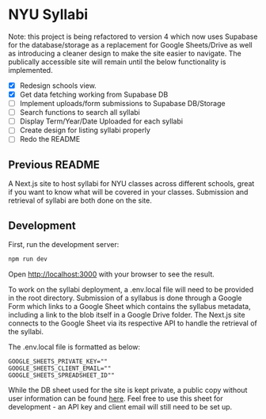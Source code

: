 # NYU Syllabi

Note: this project is being refactored to version 4 which now uses Supabase for the database/storage as a replacement for Google Sheets/Drive as well as introducing a cleaner design to make the site easier to navigate. The publically accessible site will remain until the below functionality is implemented.  

- [x] Redesign schools view.
- [x] Get data fetching working from Supabase DB
- [ ] Implement uploads/form submissions to Supabase DB/Storage
- [ ] Search functions to search all syllabi
- [ ] Display Term/Year/Date Uploaded for each syllabi
- [ ] Create design for listing syllabi properly
- [ ] Redo the README

## Previous README

A Next.js site to host syllabi for NYU classes across different schools, great if you want to know what will be covered in your classes. Submission and retrieval of syllabi are both done on the site. 

## Development

First, run the development server:

```bash
npm run dev
```

Open [http://localhost:3000](http://localhost:3000) with your browser to see the result.

To work on the syllabi deployment, a .env.local file will need to be provided in the root directory. Submission of a syllabus is done through a Google Form which links to a Google Sheet which contains the syllabus metadata, including a link to the blob itself in a Google Drive folder. The Next.js site connects to the Google Sheet via its respective API to handle the retrieval of the syllabi. 

The .env.local file is formatted as below:
```
GOOGLE_SHEETS_PRIVATE_KEY=""
GOOGLE_SHEETS_CLIENT_EMAIL=""
GOOGLE_SHEETS_SPREADSHEET_ID""
```

While the DB sheet used for the site is kept private, a public copy without user information can be found [here](https://docs.google.com/spreadsheets/d/1Im-Kggw4PshixN0X59UXEuug8W83srsuWZGCYn3F-ak/edit?usp=sharing). Feel free to use this sheet for development - an API key and client email will still need to be set up.
